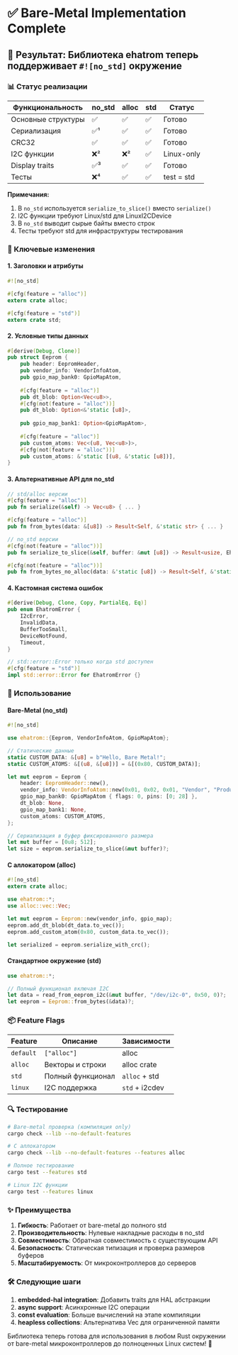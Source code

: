# ✅ Bare-Metal Implementation Complete

## 🎯 **Результат**: Библиотека ehatrom теперь поддерживает `#![no_std]` окружение

### **📊 Статус реализации**

| Функциональность | no_std | alloc | std | Статус |
|------------------|--------|-------|-----|--------|
| Основные структуры | ✅ | ✅ | ✅ | Готово |
| Сериализация | ✅¹ | ✅ | ✅ | Готово |
| CRC32 | ✅ | ✅ | ✅ | Готово |
| I2C функции | ❌² | ❌² | ✅ | Linux-only |
| Display traits | ✅³ | ✅ | ✅ | Готово |
| Тесты | ❌⁴ | ✅ | ✅ | test = std |

**Примечания:**
1. В `no_std` используется `serialize_to_slice()` вместо `serialize()`
2. I2C функции требуют Linux/std для LinuxI2CDevice
3. В `no_std` выводит сырые байты вместо строк
4. Тесты требуют std для инфраструктуры тестирования

### **🔧 Ключевые изменения**

#### **1. Заголовки и атрибуты**
```rust
#![no_std]

#[cfg(feature = "alloc")]
extern crate alloc;

#[cfg(feature = "std")]
extern crate std;
```

#### **2. Условные типы данных**
```rust
#[derive(Debug, Clone)]
pub struct Eeprom {
    pub header: EepromHeader,
    pub vendor_info: VendorInfoAtom,
    pub gpio_map_bank0: GpioMapAtom,
    
    #[cfg(feature = "alloc")]
    pub dt_blob: Option<Vec<u8>>,
    #[cfg(not(feature = "alloc"))]
    pub dt_blob: Option<&'static [u8]>,
    
    pub gpio_map_bank1: Option<GpioMapAtom>,
    
    #[cfg(feature = "alloc")]
    pub custom_atoms: Vec<(u8, Vec<u8>)>,
    #[cfg(not(feature = "alloc"))]
    pub custom_atoms: &'static [(u8, &'static [u8])],
}
```

#### **3. Альтернативные API для no_std**
```rust
// std/alloc версии
#[cfg(feature = "alloc")]
pub fn serialize(&self) -> Vec<u8> { ... }

#[cfg(feature = "alloc")]
pub fn from_bytes(data: &[u8]) -> Result<Self, &'static str> { ... }

// no_std версии
#[cfg(not(feature = "alloc"))]
pub fn serialize_to_slice(&self, buffer: &mut [u8]) -> Result<usize, EhatromError> { ... }

#[cfg(not(feature = "alloc"))]
pub fn from_bytes_no_alloc(data: &'static [u8]) -> Result<Self, &'static str> { ... }
```

#### **4. Кастомная система ошибок**
```rust
#[derive(Debug, Clone, Copy, PartialEq, Eq)]
pub enum EhatromError {
    I2cError,
    InvalidData,
    BufferTooSmall,
    DeviceNotFound,
    Timeout,
}

// std::error::Error только когда std доступен
#[cfg(feature = "std")]
impl std::error::Error for EhatromError {}
```

### **🚀 Использование**

#### **Bare-Metal (no_std)**
```rust
#![no_std]

use ehatrom::{Eeprom, VendorInfoAtom, GpioMapAtom};

// Статические данные
static CUSTOM_DATA: &[u8] = b"Hello, Bare Metal!";
static CUSTOM_ATOMS: &[(u8, &[u8])] = &[(0x80, CUSTOM_DATA)];

let mut eeprom = Eeprom {
    header: EepromHeader::new(),
    vendor_info: VendorInfoAtom::new(0x01, 0x02, 0x01, "Vendor", "Product", uuid),
    gpio_map_bank0: GpioMapAtom { flags: 0, pins: [0; 28] },
    dt_blob: None,
    gpio_map_bank1: None,
    custom_atoms: CUSTOM_ATOMS,
};

// Сериализация в буфер фиксированного размера
let mut buffer = [0u8; 512];
let size = eeprom.serialize_to_slice(&mut buffer)?;
```

#### **С аллокатором (alloc)**
```rust
#![no_std]
extern crate alloc;

use ehatrom::*;
use alloc::vec::Vec;

let mut eeprom = Eeprom::new(vendor_info, gpio_map);
eeprom.add_dt_blob(dt_data.to_vec());
eeprom.add_custom_atom(0x80, custom_data.to_vec());

let serialized = eeprom.serialize_with_crc();
```

#### **Стандартное окружение (std)**
```rust
use ehatrom::*;

// Полный функционал включая I2C
let data = read_from_eeprom_i2c(&mut buffer, "/dev/i2c-0", 0x50, 0)?;
let eeprom = Eeprom::from_bytes(&data)?;
```

### **📦 Feature Flags**

| Feature | Описание | Зависимости |
|---------|----------|-------------|
| `default` | `["alloc"]` | alloc |
| `alloc` | Векторы и строки | alloc crate |
| `std` | Полный функционал | `alloc` + std |
| `linux` | I2C поддержка | `std` + i2cdev |

### **🔍 Тестирование**

```bash
# Bare-metal проверка (компиляция only)
cargo check --lib --no-default-features

# С аллокатором
cargo check --lib --no-default-features --features alloc

# Полное тестирование
cargo test --features std

# Linux I2C функции
cargo test --features linux
```

### **✨ Преимущества**

1. **Гибкость**: Работает от bare-metal до полного std
2. **Производительность**: Нулевые накладные расходы в no_std
3. **Совместимость**: Обратная совместимость с существующим API
4. **Безопасность**: Статическая типизация и проверка размеров буферов
5. **Масштабируемость**: От микроконтроллеров до серверов

### **🛠️ Следующие шаги**

1. **embedded-hal integration**: Добавить traits для HAL абстракции
2. **async support**: Асинхронные I2C операции
3. **const evaluation**: Больше вычислений на этапе компиляции
4. **heapless collections**: Альтернатива Vec для ограниченной памяти

Библиотека теперь готова для использования в любом Rust окружении от bare-metal микроконтроллеров до полноценных Linux систем! 🎉
